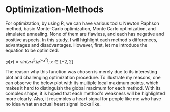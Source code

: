 # Optimization-Methods

For optimization, by using R, we can have various tools: Newton Raphson method, basic Monte-Carlo
optimization, Monte Carlo optimization, and simulated annealing. None of them are flawless, and each
has negative and positive aspects. In this study, I will highlight each method's differences, advantages and
disadvantages. However, first, let me introduce the equation to be optimized. 

$𝜑(𝑥) = sin(𝜋𝑥^3)𝑒^(−𝑥^2); 𝑥 ∈ [−2, 2 ]$

The reason why this function was chosen is merely due to its interesting plot and challenging optimization
procedure. To illustrate my reasons, one can observe the below plot with its multiple local maximum
points, which makes it hard to distinguish the global maximum for each method. With its complex shape,
it is hoped that each method's weakness will be highlighted more clearly. Also, it resembles a heart signal
for people like me who have no idea what an actual heart signal looks like.
